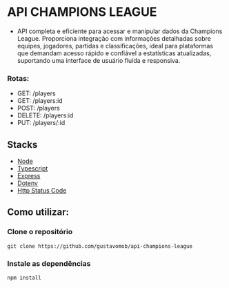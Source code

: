 # API CHAMPIONS LEAGUE
- API completa e eficiente para acessar e manipular dados da Champions League. Proporciona integração com informações detalhadas sobre equipes, jogadores, partidas e classificações, ideal para plataformas que demandam acesso rápido e confiável a estatísticas atualizadas, suportando uma interface de usuário fluída e responsiva.

### Rotas:
- GET: /players
- GET: /players:id
- POST: /players
- DELETE: /players:id
- PUT: /players/:id

## Stacks
- [Node]()
- [Typescript]()
- [Express]()
- [Dotenv]()
- [Http Status Code]()

## Como utilizar:

### Clone o repositório
```
git clone https://github.com/gustavomob/api-champions-league
```
### Instale as dependências
```
npm install
```